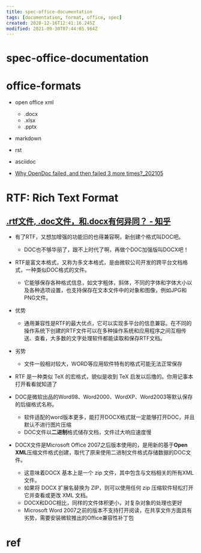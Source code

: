 ```yaml
---
title: spec-office-documentation
tags: [documentation, format, office, spec]
created: 2020-12-16T12:41:16.245Z
modified: 2021-09-30T07:44:05.964Z
---
```


# spec-office-documentation

# office-formats

- open office xml
  - .docx
  - .xlsx
  - .pptx

- markdown
- rst
- asciidoc

- [Why OpenDoc failed, and then failed 3 more times?_202105](https://instadeq.com/blog/posts/why-opendoc-failed-and-then-failed-3-more-times/)
# RTF: Rich Text Format

## [.rtf文件, .doc文件，和.docx有何异同？ - 知乎](https://www.zhihu.com/question/31945498/answers/updated)

- 有了RTF，又想加增强的功能旧的也得兼容啊，新创建个格式叫DOC吧。
  - DOC也不够华丽了，跟不上时代了啊，再做个DOC加强版叫DOCX吧！

- RTF是富文本格式，又称为多文本格式，是由微软公司开发的跨平台文档格式，一种类似DOC格式的文件。
  - 它能够保存各种格式信息，如文字粗体，斜体，不同的字体和字体大小以及各种选项设置，也支持保存在文本文件中的对象和图像，例如JPG和PNG文件。
- 优势
  - 通用兼容性是RTF的最大优点，它可以实现多平台的信息兼容。在不同的操作系统下创建的RTF文件可以在多种操作系统和应用程序之间互相传送、查看，大多数的文字处理软件都能读取和保存RTF文档。
- 劣势
  - 文件一般相对较大，WORD等应用软件特有的格式可能无法正常保存
- RTF 是一种类似 TeX 的宏格式，貌似是收到 TeX 启发以后撸的。你用记事本打开看看就知道了

- DOC是微软出品的Word98、Word2000、WordXP、Word2003等默认保存的后缀格式名称。
  - 软件适配的word版本更多，能打开DOCX格式就一定能够打开DOC，并且默认不进行图片压缩
  - DOC文件以**二进制**格式储存文档，文件过大响应速度慢

- DOCX文件是Microsoft Office 2007之后版本使用的，是用新的基于**Open XML**压缩文件格式创建，取代了原来使用二进制文件格式存储数据的DOC文件。
  - 这意味着DOCX 基本上是一个 zip 文件，其中包含与文档相关的所有XML文件。
  - 如果将 DOCX 扩展名替换为 ZIP，则可以使用任何 zip 压缩软件轻松打开它并查看或更改 XML 文档。
  - DOCX和DOC相比，同样的文件体积更小，对复杂对象的处理也更好
  - Microsoft Word 2007之前的版本不支持打开阅读，在共享文件方面具有劣势，需要安装微软推出的Office兼容性补丁包
# ref
